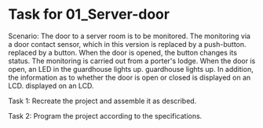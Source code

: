 # Task for 01_Server-door

Scenario:
The door to a server room is to be monitored. The monitoring
via a door contact sensor, which in this version is replaced by a push-button.
replaced by a button. When the door is opened, the button changes its status. The monitoring
is carried out from a porter's lodge. When the door is open, an LED in the guardhouse lights up.
guardhouse lights up. In addition, the information as to whether the door is open or closed is displayed on an LCD.
displayed on an LCD.

Task 1: Recreate the project and assemble it as described.

Task 2: Program the project according to the specifications.
